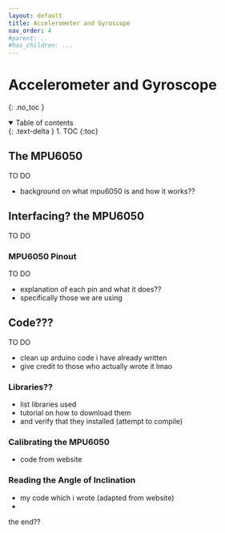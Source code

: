 ```yaml
---
layout: default
title: Accelerometer and Gyroscope
nav_order: 4
#parent: ..
#has_children: ...
---
```


# Accelerometer and Gyroscope
{: .no_toc }

<details open markdown="block">
  <summary>
    Table of contents
  </summary>
  {: .text-delta }
1. TOC
{:toc}
</details>

## The MPU6050
TO DO
- background on what mpu6050 is and how it works??

## Interfacing? the MPU6050
TO DO

### MPU6050 Pinout 
TO DO
- explanation of each pin and what it does??
- specifically those we are using


## Code???
TO DO

- clean up arduino code i have already written
- give credit to those who actually wrote it lmao

### Libraries??
- list libraries used
- tutorial on how to download them 
- and verify that they installed (attempt to compile)

### Calibrating the MPU6050
- code from website

### Reading the Angle of Inclination
- my code which i wrote (adapted from website)
- 


the end??



